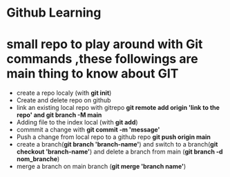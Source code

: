 # Github Learning 

# small repo to play around with Git commands ,these followings are main thing to know about GIT
- create a repo localy (with __git init__)
- Create and delete repo on github
- link an existing local repo with gitrepo __git remote add origin 'link to the repo' and git branch -M main__
- Adding file to the index local (with __git add__)
- commmit a change with __git commit -m 'message'__
- Push a change from local repo to a github repo __git push origin main__
- create a branch(__git branch 'branch-name'__) and switch to a branch(__git checkout 'branch-name'__) and delete a branch from main (__git branch -d nom_branche__) 
- merge a branch on main branch (__git merge 'branch name'__)
